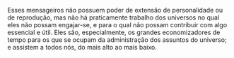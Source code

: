 ﻿Esses mensageiros não possuem poder de extensão de personalidade ou de reprodução, mas não há praticamente trabalho dos universos no qual eles não  possam engajar-se, e para o qual não possam contribuir com algo essencial e útil. Eles são, especialmente,  os grandes economizadores de tempo para os que se ocupam da administração dos assuntos do universo; e assistem a todos nós, do mais alto ao mais baixo.